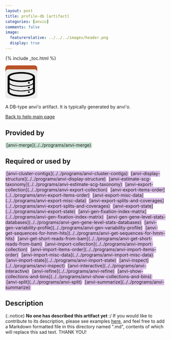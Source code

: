 ```yaml
---
layout: post
title: profile-db [artifact]
categories: [anvio]
comments: false
image:
  featurerelative: ../../../images/header.png
  display: true
---
```



{% include _toc.html %}


<img src="../../images/icons/DB.png" alt="DB" style="width:100px; border:none" />

A DB-type anvi'o artifact. It is typically generated by anvi'o.

[Back to help main page](../../)

## Provided by


<p style="text-align: left" markdown="1"><span style="background:#cbe4d5; padding: 0px 3px 2px 3px; border-radius: 5px;">[anvi-merge](../../programs/anvi-merge)</span></p>


## Required or used by

<p style="text-align: left" markdown="1"><span style="background:#dcbfe8; padding: 0px 3px 2px 3px; border-radius: 5px;">[anvi-cluster-contigs](../../programs/anvi-cluster-contigs)</span> <span style="background:#dcbfe8; padding: 0px 3px 2px 3px; border-radius: 5px;">[anvi-display-structure](../../programs/anvi-display-structure)</span> <span style="background:#dcbfe8; padding: 0px 3px 2px 3px; border-radius: 5px;">[anvi-estimate-scg-taxonomy](../../programs/anvi-estimate-scg-taxonomy)</span> <span style="background:#dcbfe8; padding: 0px 3px 2px 3px; border-radius: 5px;">[anvi-export-collection](../../programs/anvi-export-collection)</span> <span style="background:#dcbfe8; padding: 0px 3px 2px 3px; border-radius: 5px;">[anvi-export-items-order](../../programs/anvi-export-items-order)</span> <span style="background:#dcbfe8; padding: 0px 3px 2px 3px; border-radius: 5px;">[anvi-export-misc-data](../../programs/anvi-export-misc-data)</span> <span style="background:#dcbfe8; padding: 0px 3px 2px 3px; border-radius: 5px;">[anvi-export-splits-and-coverages](../../programs/anvi-export-splits-and-coverages)</span> <span style="background:#dcbfe8; padding: 0px 3px 2px 3px; border-radius: 5px;">[anvi-export-state](../../programs/anvi-export-state)</span> <span style="background:#dcbfe8; padding: 0px 3px 2px 3px; border-radius: 5px;">[anvi-gen-fixation-index-matrix](../../programs/anvi-gen-fixation-index-matrix)</span> <span style="background:#dcbfe8; padding: 0px 3px 2px 3px; border-radius: 5px;">[anvi-gen-gene-level-stats-databases](../../programs/anvi-gen-gene-level-stats-databases)</span> <span style="background:#dcbfe8; padding: 0px 3px 2px 3px; border-radius: 5px;">[anvi-gen-variability-profile](../../programs/anvi-gen-variability-profile)</span> <span style="background:#dcbfe8; padding: 0px 3px 2px 3px; border-radius: 5px;">[anvi-get-sequences-for-hmm-hits](../../programs/anvi-get-sequences-for-hmm-hits)</span> <span style="background:#dcbfe8; padding: 0px 3px 2px 3px; border-radius: 5px;">[anvi-get-short-reads-from-bam](../../programs/anvi-get-short-reads-from-bam)</span> <span style="background:#dcbfe8; padding: 0px 3px 2px 3px; border-radius: 5px;">[anvi-import-collection](../../programs/anvi-import-collection)</span> <span style="background:#dcbfe8; padding: 0px 3px 2px 3px; border-radius: 5px;">[anvi-import-items-order](../../programs/anvi-import-items-order)</span> <span style="background:#dcbfe8; padding: 0px 3px 2px 3px; border-radius: 5px;">[anvi-import-misc-data](../../programs/anvi-import-misc-data)</span> <span style="background:#dcbfe8; padding: 0px 3px 2px 3px; border-radius: 5px;">[anvi-import-state](../../programs/anvi-import-state)</span> <span style="background:#dcbfe8; padding: 0px 3px 2px 3px; border-radius: 5px;">[anvi-inspect](../../programs/anvi-inspect)</span> <span style="background:#dcbfe8; padding: 0px 3px 2px 3px; border-radius: 5px;">[anvi-interactive](../../programs/anvi-interactive)</span> <span style="background:#dcbfe8; padding: 0px 3px 2px 3px; border-radius: 5px;">[anvi-refine](../../programs/anvi-refine)</span> <span style="background:#dcbfe8; padding: 0px 3px 2px 3px; border-radius: 5px;">[anvi-show-collections-and-bins](../../programs/anvi-show-collections-and-bins)</span> <span style="background:#dcbfe8; padding: 0px 3px 2px 3px; border-radius: 5px;">[anvi-split](../../programs/anvi-split)</span> <span style="background:#dcbfe8; padding: 0px 3px 2px 3px; border-radius: 5px;">[anvi-summarize](../../programs/anvi-summarize)</span></p>

## Description

{:.notice}
**No one has described this artifact yet** :/ If you would like to contribute to its description, please see examples [here](https://github.com/merenlab/anvio/tree/master/anvio/docs), and feel free to add a Markdown formatted file in this directory named ".md", contents of which will replace this sad text. THANK YOU!

